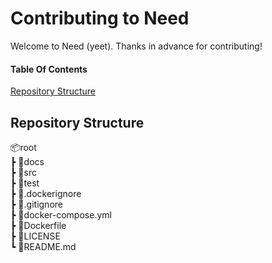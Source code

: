 # Contributing to Need

Welcome to Need (yeet). Thanks in advance for contributing!

#### Table Of Contents

[Repository Structure](#repository-structure)

## Repository Structure

📦root  
 ┣ 📂docs  
 ┣ 📂src  
 ┣ 📂test  
 ┣ 📜.dockerignore  
 ┣ 📜.gitignore  
 ┣ 📜docker-compose.yml  
 ┣ 📜Dockerfile  
 ┣ 📜LICENSE  
 ┗ 📜README.md  
